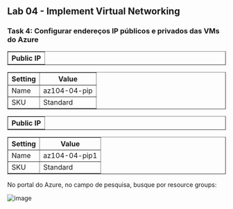 <h2>Lab 04 - Implement Virtual Networking</h2>
 
<h3>Task 4: Configurar endereços IP públicos e privados das VMs do Azure</h3>

<table border="1">    
  <tr>
    <th colspan="1">Public IP</th> 
</table>

<table border="1">    
  <tr>
    <th colspan="1">Setting</th>  	              
    <th colspan="2">Value</th>
  </tr>
<td>Name</td>
    <td>az104-04-pip</td>
  </tr>
  <tr>
    <td>SKU</td>
    <td>Standard</td>
  </tr>
  </table>
   
<table border="1">    
  <tr>
    <th colspan="1">Public IP</th> 
</table>

<table border="1">    
  <tr>
    <th colspan="1">Setting</th>  	              
    <th colspan="2">Value</th>
  </tr>
<td>Name</td>
    <td>az104-04-pip1</td>
  </tr>
  <tr>
    <td>SKU</td>
    <td>Standard</td>
  </tr>
  <tr>
  </table>


No portal do Azure, no campo de pesquisa, busque por resource groups: 

![image](https://user-images.githubusercontent.com/107069287/191070172-8d0c3dda-b833-4aac-bc15-227251ee7117.png)

